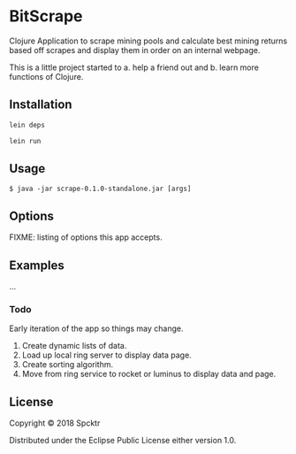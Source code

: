 # BitScrape

Clojure Application to scrape mining pools and calculate best mining returns based off scrapes and display them in order on an internal webpage.

This is a little project started to a. help a friend out and b. learn more functions of Clojure.

## Installation

```bash
lein deps

lein run
```

## Usage

    $ java -jar scrape-0.1.0-standalone.jar [args]

## Options

FIXME: listing of options this app accepts.

## Examples

...

### Todo

Early iteration of the app so things may change.

1. Create dynamic lists of data.
2. Load up local ring server to display data page.
3. Create sorting algorithm.
4. Move from ring service to rocket or luminus to display data and page.

## License

Copyright © 2018 Spcktr

Distributed under the Eclipse Public License either version 1.0.
